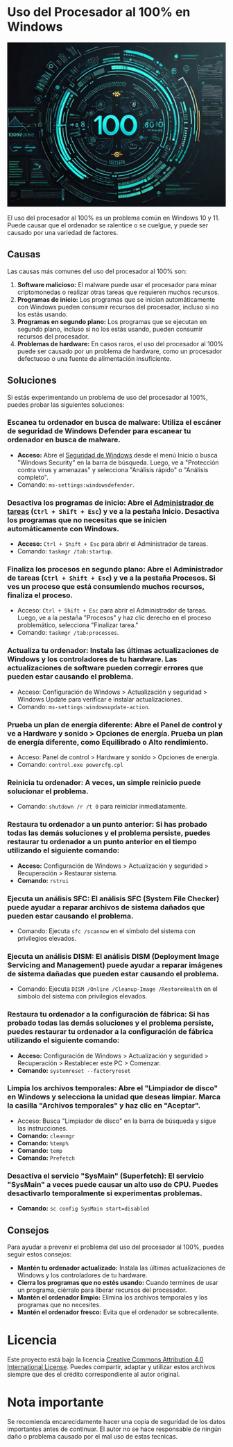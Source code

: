 # Uso del Procesador al 100% en Windows

![imagen](foto.jpg)

El uso del procesador al 100% es un problema común en Windows 10 y 11. Puede causar que el ordenador se ralentice o se cuelgue, y puede ser causado por una variedad de factores.

## Causas

Las causas más comunes del uso del procesador al 100% son:

1. **Software malicioso:** El malware puede usar el procesador para minar criptomonedas o realizar otras tareas que requieren muchos recursos.
2. **Programas de inicio:** Los programas que se inician automáticamente con Windows pueden consumir recursos del procesador, incluso si no los estás usando.
3. **Programas en segundo plano:** Los programas que se ejecutan en segundo plano, incluso si no los estás usando, pueden consumir recursos del procesador.
4. **Problemas de hardware:** En casos raros, el uso del procesador al 100% puede ser causado por un problema de hardware, como un procesador defectuoso o una fuente de alimentación insuficiente.

## Soluciones

Si estás experimentando un problema de uso del procesador al 100%, puedes probar las siguientes soluciones:

### **Escanea tu ordenador en busca de malware:** Utiliza el escáner de seguridad de Windows Defender para escanear tu ordenador en busca de malware.
  - **Acceso:** Abre el [Seguridad de Windows](windowsdefender://) desde el menú Inicio o busca "Windows Security" en la barra de búsqueda. Luego, ve a "Protección contra virus y amenazas" y selecciona "Análisis rápido" o "Análisis completo".
  - Comando: `ms-settings:windowsdefender`.

### **Desactiva los programas de inicio:** Abre el [Administrador de tareas](taskmgr://) (`Ctrl + Shift + Esc`) y ve a la pestaña Inicio. Desactiva los programas que no necesitas que se inicien automáticamente con Windows.
  - **Acceso:** `Ctrl + Shift + Esc` para abrir el Administrador de tareas.
  - Comando: `taskmgr /tab:startup`.

### **Finaliza los procesos en segundo plano:** Abre el Administrador de tareas (`Ctrl + Shift + Esc`) y ve a la pestaña Procesos. Si ves un proceso que está consumiendo muchos recursos, finaliza el proceso.
  - Acceso: `Ctrl + Shift + Esc` para abrir el Administrador de tareas. Luego, ve a la pestaña "Procesos" y haz clic derecho en el proceso problemático, selecciona "Finalizar tarea."
  - Comando: `taskmgr /tab:processes`.

### **Actualiza tu ordenador:** Instala las últimas actualizaciones de Windows y los controladores de tu hardware. Las actualizaciones de software pueden corregir errores que pueden estar causando el problema.
  - Acceso: Configuración de Windows > Actualización y seguridad > Windows Update para verificar e instalar actualizaciones.
  - Comando: `ms-settings:windowsupdate-action`.

### **Prueba un plan de energía diferente:** Abre el Panel de control y ve a Hardware y sonido > Opciones de energía. Prueba un plan de energía diferente, como Equilibrado o Alto rendimiento.
  - Acceso: Panel de control > Hardware y sonido > Opciones de energía.
  - Comando: `control.exe powercfg.cpl`

### **Reinicia tu ordenador:** A veces, un simple reinicio puede solucionar el problema.
  - Comando: `shutdown /r /t 0` para reiniciar inmediatamente.

### **Restaura tu ordenador a un punto anterior:** Si has probado todas las demás soluciones y el problema persiste, puedes restaurar tu ordenador a un punto anterior en el tiempo utilizando el siguiente comando:
  - **Acceso:** Configuración de Windows > Actualización y seguridad > Recuperación > Restaurar sistema.
  - **Comando:** `rstrui`

### **Ejecuta un análisis SFC:** El análisis SFC (System File Checker) puede ayudar a reparar archivos de sistema dañados que pueden estar causando el problema.
  - Comando: Ejecuta `sfc /scannow` en el símbolo del sistema con privilegios elevados.

### **Ejecuta un análisis DISM:** El análisis DISM (Deployment Image Servicing and Management) puede ayudar a reparar imágenes de sistema dañadas que pueden estar causando el problema.
  - Comando: Ejecuta `DISM /Online /Cleanup-Image /RestoreHealth` en el símbolo del sistema con privilegios elevados.

### **Restaura tu ordenador a la configuración de fábrica:** Si has probado todas las demás soluciones y el problema persiste, puedes restaurar tu ordenador a la configuración de fábrica utilizando el siguiente comando:
  - **Acceso:** Configuración de Windows > Actualización y seguridad > Recuperación > Restablecer este PC > Comenzar.
  - **Comando:** `systemreset --factoryreset`

### **Limpia los archivos temporales:** Abre el "Limpiador de disco" en Windows y selecciona la unidad que deseas limpiar. Marca la casilla "Archivos temporales" y haz clic en "Aceptar".
  - Acceso: Busca "Limpiador de disco" en la barra de búsqueda y sigue las instrucciones.
  - **Comando:** `cleanmgr`
  - **Comando:** `%temp%`
  - **Comando:** `temp`
  - **Comando:** `Prefetch`

###  **Desactiva el servicio "SysMain" (Superfetch):** El servicio "SysMain" a veces puede causar un alto uso de CPU. Puedes desactivarlo temporalmente si experimentas problemas.
  - **Comando:** `sc config SysMain start=disabled`

## Consejos

Para ayudar a prevenir el problema del uso del procesador al 100%, puedes seguir estos consejos:

- **Mantén tu ordenador actualizado:** Instala las últimas actualizaciones de Windows y los controladores de tu hardware.
- **Cierra los programas que no estés usando:** Cuando termines de usar un programa, ciérralo para liberar recursos del procesador.
- **Mantén el ordenador limpio:** Elimina los archivos temporales y los programas que no necesites.
- **Mantén el ordenador fresco:** Evita que el ordenador se sobrecaliente.

# Licencia
Este proyecto está bajo la licencia [Creative Commons Attribution 4.0 International License](https://creativecommons.org/licenses/by/4.0/). Puedes compartir, adaptar y utilizar estos archivos siempre que des el crédito correspondiente al autor original.

# Nota importante
Se recomienda encarecidamente hacer una copia de seguridad de los datos importantes antes de continuar. El autor no se hace responsable de ningún daño o problema causado por el mal uso de estas tecnicas.
